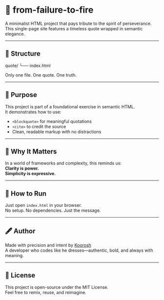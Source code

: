 # 🌟 from-failure-to-fire

A minimalist HTML project that pays tribute to the spirit of perseverance.  
This single-page site features a timeless quote wrapped in semantic elegance.

---

## 📁 Structure

quote/ 
└── index.html


Only one file. One quote. One truth.

---

## 🎯 Purpose

This project is part of a foundational exercise in semantic HTML.  
It demonstrates how to use:

- `<blockquote>` for meaningful quotations  
- `<cite>` to credit the source  
- Clean, readable markup with no distractions

---

## 🧠 Why It Matters

In a world of frameworks and complexity, this reminds us:  
**Clarity is power.**  
**Simplicity is expressive.**

---

## 🚀 How to Run

Just open `index.html` in your browser.  
No setup. No dependencies. Just the message.

---

## 🖋️ Author

Made with precision and intent by [Koorosh](https://github.com/yourusername)  
A developer who codes like he dresses—authentic, bold, and always with meaning.

---

## 📜 License

This project is open-source under the MIT License.  
Feel free to remix, reuse, and reimagine.

